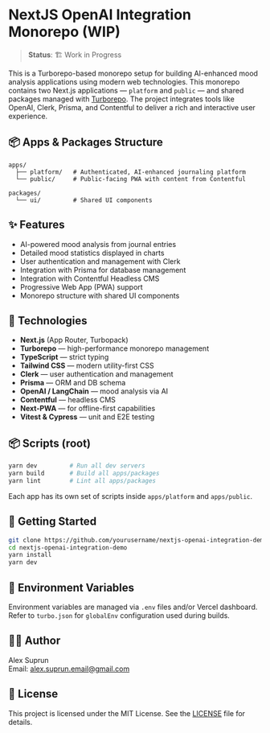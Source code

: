 # NextJS OpenAI Integration Monorepo (WIP)

> **Status**: 🏗️ Work in Progress

This is a Turborepo-based monorepo setup for building AI-enhanced mood analysis applications using modern web technologies.
This monorepo contains two Next.js applications — `platform` and `public` — and shared packages managed with [Turborepo](https://turbo.build/). The project integrates tools like OpenAI, Clerk, Prisma, and Contentful to deliver a rich and interactive user experience.

## 📦 Apps & Packages Structure

```
apps/
  ├── platform/   # Authenticated, AI-enhanced journaling platform
  └── public/     # Public-facing PWA with content from Contentful

packages/
  └── ui/         # Shared UI components
```

## ✨ Features

- AI-powered mood analysis from journal entries
- Detailed mood statistics displayed in charts
- User authentication and management with Clerk
- Integration with Prisma for database management
- Integration with Contentful Headless CMS
- Progressive Web App (PWA) support
- Monorepo structure with shared UI components

## 🧰 Technologies

- **Next.js** (App Router, Turbopack)
- **Turborepo** — high-performance monorepo management
- **TypeScript** — strict typing
- **Tailwind CSS** — modern utility-first CSS
- **Clerk** — user authentication and management
- **Prisma** — ORM and DB schema
- **OpenAI / LangChain** — mood analysis via AI
- **Contentful** — headless CMS
- **Next-PWA** — for offline-first capabilities
- **Vitest & Cypress** — unit and E2E testing

## 📦 Scripts (root)

```bash
yarn dev         # Run all dev servers
yarn build       # Build all apps/packages
yarn lint        # Lint all apps/packages
```

Each app has its own set of scripts inside `apps/platform` and `apps/public`.

## 🚀 Getting Started

```bash
git clone https://github.com/yourusername/nextjs-openai-integration-demo.git
cd nextjs-openai-integration-demo
yarn install
yarn dev
```

## 📁 Environment Variables

Environment variables are managed via `.env` files and/or Vercel dashboard.
Refer to `turbo.json` for `globalEnv` configuration used during builds.

## 🧑‍💻 Author

Alex Suprun  
Email: alex.suprun.email@gmail.com

## 📄 License

This project is licensed under the MIT License. See the [LICENSE](LICENSE) file for details.
